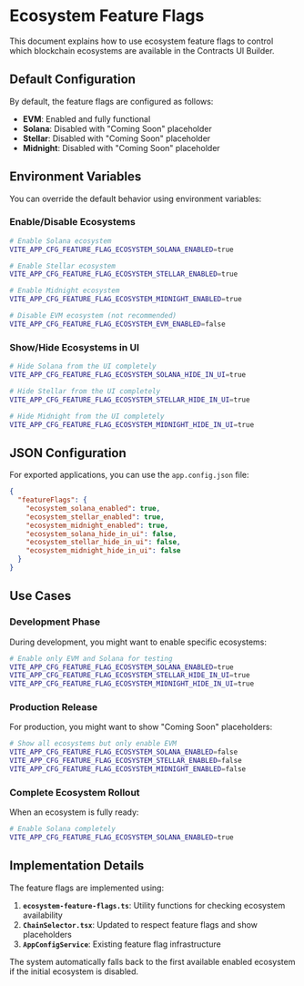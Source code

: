 # Ecosystem Feature Flags

This document explains how to use ecosystem feature flags to control which blockchain ecosystems are available in the Contracts UI Builder.

## Default Configuration

By default, the feature flags are configured as follows:

- **EVM**: Enabled and fully functional
- **Solana**: Disabled with "Coming Soon" placeholder
- **Stellar**: Disabled with "Coming Soon" placeholder
- **Midnight**: Disabled with "Coming Soon" placeholder

## Environment Variables

You can override the default behavior using environment variables:

### Enable/Disable Ecosystems

```bash
# Enable Solana ecosystem
VITE_APP_CFG_FEATURE_FLAG_ECOSYSTEM_SOLANA_ENABLED=true

# Enable Stellar ecosystem
VITE_APP_CFG_FEATURE_FLAG_ECOSYSTEM_STELLAR_ENABLED=true

# Enable Midnight ecosystem
VITE_APP_CFG_FEATURE_FLAG_ECOSYSTEM_MIDNIGHT_ENABLED=true

# Disable EVM ecosystem (not recommended)
VITE_APP_CFG_FEATURE_FLAG_ECOSYSTEM_EVM_ENABLED=false
```

### Show/Hide Ecosystems in UI

```bash
# Hide Solana from the UI completely
VITE_APP_CFG_FEATURE_FLAG_ECOSYSTEM_SOLANA_HIDE_IN_UI=true

# Hide Stellar from the UI completely
VITE_APP_CFG_FEATURE_FLAG_ECOSYSTEM_STELLAR_HIDE_IN_UI=true

# Hide Midnight from the UI completely
VITE_APP_CFG_FEATURE_FLAG_ECOSYSTEM_MIDNIGHT_HIDE_IN_UI=true
```

## JSON Configuration

For exported applications, you can use the `app.config.json` file:

```json
{
  "featureFlags": {
    "ecosystem_solana_enabled": true,
    "ecosystem_stellar_enabled": true,
    "ecosystem_midnight_enabled": true,
    "ecosystem_solana_hide_in_ui": false,
    "ecosystem_stellar_hide_in_ui": false,
    "ecosystem_midnight_hide_in_ui": false
  }
}
```

## Use Cases

### Development Phase

During development, you might want to enable specific ecosystems:

```bash
# Enable only EVM and Solana for testing
VITE_APP_CFG_FEATURE_FLAG_ECOSYSTEM_SOLANA_ENABLED=true
VITE_APP_CFG_FEATURE_FLAG_ECOSYSTEM_STELLAR_HIDE_IN_UI=true
VITE_APP_CFG_FEATURE_FLAG_ECOSYSTEM_MIDNIGHT_HIDE_IN_UI=true
```

### Production Release

For production, you might want to show "Coming Soon" placeholders:

```bash
# Show all ecosystems but only enable EVM
VITE_APP_CFG_FEATURE_FLAG_ECOSYSTEM_SOLANA_ENABLED=false
VITE_APP_CFG_FEATURE_FLAG_ECOSYSTEM_STELLAR_ENABLED=false
VITE_APP_CFG_FEATURE_FLAG_ECOSYSTEM_MIDNIGHT_ENABLED=false
```

### Complete Ecosystem Rollout

When an ecosystem is fully ready:

```bash
# Enable Solana completely
VITE_APP_CFG_FEATURE_FLAG_ECOSYSTEM_SOLANA_ENABLED=true
```

## Implementation Details

The feature flags are implemented using:

1. **`ecosystem-feature-flags.ts`**: Utility functions for checking ecosystem availability
2. **`ChainSelector.tsx`**: Updated to respect feature flags and show placeholders
3. **`AppConfigService`**: Existing feature flag infrastructure

The system automatically falls back to the first available enabled ecosystem if the initial ecosystem is disabled.
